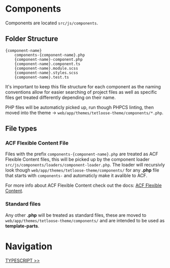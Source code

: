 # Components

Components are located `src/js/components`.

## Folder Structure

```
{component-name}
    components-{component-name}.php
    {component-name}-component.php
    {component-name}.component.ts
    {component-name}.module.scss
    {component-name}.styles.scss
    {component-name}.test.ts
```

It's important to keep this file structure for each component as the naming conventions allow for easier searching of project files as well as specific files get treated differently depending on their name.

PHP files will be automaticly picked up, run though PHPCS linting, then moved into the theme -> `web/app/themes/tetloose-theme/components/*.php`.

## File types

### ACF Flexible Content File

Files with the prefix `components-{component-name}.php` are treated as ACF Flexible Content files, this will be picked up by the component loader `src/js/components/loaders/component-loader.php`. The loader will recursivly look though `web/app/themes/tetloose-theme/components/` for any **.php** file that starts with `components-` and automaticly make it avalible to ACF.

For more info about ACF Flexible Content check out the docs: [ACF Flexible Content](https://www.advancedcustomfields.com/resources/flexible-content/).

### Standard files

Any other **.php** will be treated as standard files, these are moved to `web/app/themes/tetloose-theme/components/` and are intended to be used as **template-parts**.

# Navigation

[TYPESCRIPT >>](ts.md)
